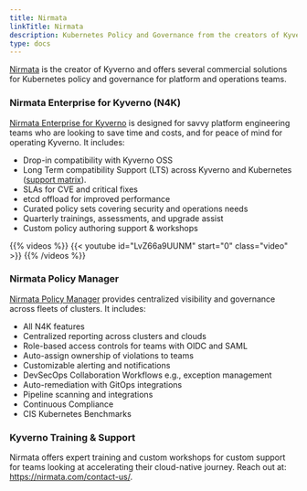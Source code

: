 ```yaml
---
title: Nirmata
linkTitle: Nirmata
description: Kubernetes Policy and Governance from the creators of Kyverno
type: docs
---
```


[Nirmata](https://nirmata.com/) is the creator of Kyverno and offers several commercial solutions for Kubernetes policy and governance for platform and operations teams.

### Nirmata Enterprise for Kyverno (N4K)

[Nirmata Enterprise for Kyverno](https://nirmata.com/nirmata-enterprise-for-kyverno/) is designed for savvy platform engineering teams who are looking to save time and costs, and for peace of mind for operating Kyverno. It includes:

* Drop-in compatibility with Kyverno OSS
* Long Term compatibility Support (LTS) across Kyverno and Kubernetes ([support matrix](https://docs.nirmata.io/docs/n4k/release-compatibility-matrix/)).
* SLAs for CVE and critical fixes
* etcd offload for improved performance
* Curated policy sets covering security and operations needs
* Quarterly trainings, assessments, and upgrade assist
* Custom policy authoring support & workshops

{{% videos %}}
{{< youtube id="LvZ66a9UUNM" start="0" class="video" >}}
{{% /videos %}}

### Nirmata Policy Manager

[Nirmata Policy Manager](https://nirmata.com/nirmata-cloud-native-policy-manager/) provides centralized visibility and governance across fleets of clusters. It includes:

* All N4K features
* Centralized reporting across clusters and clouds
* Role-based access controls for teams with OIDC and SAML
* Auto-assign ownership of violations to teams
* Customizable alerting and notifications
* DevSecOps Collaboration Workflows e.g., exception management
* Auto-remediation with GitOps integrations
* Pipeline scanning and integrations
* Continuous Compliance
* CIS Kubernetes Benchmarks

### Kyverno Training & Support

Nirmata offers expert training and custom workshops for custom support for teams looking at accelerating their cloud-native journey. Reach out at: https://nirmata.com/contact-us/.
